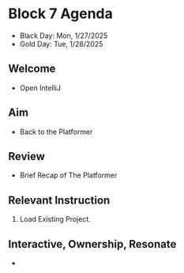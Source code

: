 
# Block 7 Agenda
- Black Day: Mon, 1/27/2025
- Gold Day: Tue, 1/28/2025

## Welcome

- Open IntelliJ

## Aim

- Back to the Platformer

## Review

- Brief Recap of The Platformer

## Relevant Instruction

1. Load Existing Project.  

## Interactive, Ownership, Resonate

- 